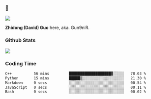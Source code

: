 ### 👋

![](https://komarev.com/ghpvc/?username=Gun9niR&label=Total+Views)

**Zhidong (David) Guo** here, aka. Gun9niR.

### Github Stats

<img src="https://github-readme-stats.vercel.app/api?username=Gun9niR&count_private=true&show_icons=true&theme=vue-dark&hide_title=true">

### Coding Time

<!--START_SECTION:waka-->

```txt
C++          56 mins         ███████████████████▓░░░░░   78.03 %
Python       15 mins         █████▒░░░░░░░░░░░░░░░░░░░   21.30 %
Markdown     0 secs          ░░░░░░░░░░░░░░░░░░░░░░░░░   00.54 %
JavaScript   0 secs          ░░░░░░░░░░░░░░░░░░░░░░░░░   00.11 %
Bash         0 secs          ░░░░░░░░░░░░░░░░░░░░░░░░░   00.02 %
```

<!--END_SECTION:waka-->
